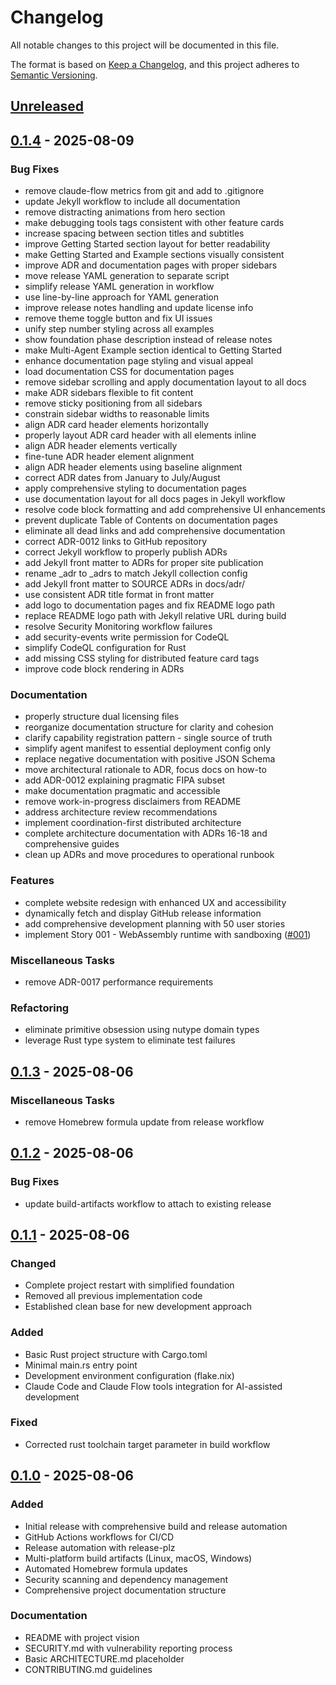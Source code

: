 # Changelog

All notable changes to this project will be documented in this file.

The format is based on [Keep a Changelog](https://keepachangelog.com/en/1.0.0/),
and this project adheres to [Semantic Versioning](https://semver.org/spec/v2.0.0.html).

## [Unreleased]

## [0.1.4](https://github.com/jwilger/caxton/compare/v0.1.3...v0.1.4) - 2025-08-09

### Bug Fixes

- remove claude-flow metrics from git and add to .gitignore
- update Jekyll workflow to include all documentation
- remove distracting animations from hero section
- make debugging tools tags consistent with other feature cards
- increase spacing between section titles and subtitles
- improve Getting Started section layout for better readability
- make Getting Started and Example sections visually consistent
- improve ADR and documentation pages with proper sidebars
- move release YAML generation to separate script
- simplify release YAML generation in workflow
- use line-by-line approach for YAML generation
- improve release notes handling and update license info
- remove theme toggle button and fix UI issues
- unify step number styling across all examples
- show foundation phase description instead of release notes
- make Multi-Agent Example section identical to Getting Started
- enhance documentation page styling and visual appeal
- load documentation CSS for documentation pages
- remove sidebar scrolling and apply documentation layout to all docs
- make ADR sidebars flexible to fit content
- remove sticky positioning from all sidebars
- constrain sidebar widths to reasonable limits
- align ADR card header elements horizontally
- properly layout ADR card header with all elements inline
- align ADR header elements vertically
- fine-tune ADR header element alignment
- align ADR header elements using baseline alignment
- correct ADR dates from January to July/August
- apply comprehensive styling to documentation pages
- use documentation layout for all docs pages in Jekyll workflow
- resolve code block formatting and add comprehensive UI enhancements
- prevent duplicate Table of Contents on documentation pages
- eliminate all dead links and add comprehensive documentation
- correct ADR-0012 links to GitHub repository
- correct Jekyll workflow to properly publish ADRs
- add Jekyll front matter to ADRs for proper site publication
- rename _adr to _adrs to match Jekyll collection config
- add Jekyll front matter to SOURCE ADRs in docs/adr/
- use consistent ADR title format in front matter
- add logo to documentation pages and fix README logo path
- replace README logo path with Jekyll relative URL during build
- resolve Security Monitoring workflow failures
- add security-events write permission for CodeQL
- simplify CodeQL configuration for Rust
- add missing CSS styling for distributed feature card tags
- improve code block rendering in ADRs

### Documentation

- properly structure dual licensing files
- reorganize documentation structure for clarity and cohesion
- clarify capability registration pattern - single source of truth
- simplify agent manifest to essential deployment config only
- replace negative documentation with positive JSON Schema
- move architectural rationale to ADR, focus docs on how-to
- add ADR-0012 explaining pragmatic FIPA subset
- make documentation pragmatic and accessible
- remove work-in-progress disclaimers from README
- address architecture review recommendations
- implement coordination-first distributed architecture
- complete architecture documentation with ADRs 16-18 and comprehensive guides
- clean up ADRs and move procedures to operational runbook

### Features

- complete website redesign with enhanced UX and accessibility
- dynamically fetch and display GitHub release information
- add comprehensive development planning with 50 user stories
- implement Story 001 - WebAssembly runtime with sandboxing ([#001](https://github.com/jwilger/caxton/pull/001))

### Miscellaneous Tasks

- remove ADR-0017 performance requirements

### Refactoring

- eliminate primitive obsession using nutype domain types
- leverage Rust type system to eliminate test failures

## [0.1.3](https://github.com/jwilger/caxton/compare/v0.1.2...v0.1.3) - 2025-08-06

### Miscellaneous Tasks

- remove Homebrew formula update from release workflow

## [0.1.2](https://github.com/jwilger/caxton/compare/v0.1.1...v0.1.2) - 2025-08-06

### Bug Fixes

- update build-artifacts workflow to attach to existing release

## [0.1.1] - 2025-08-06

### Changed
- Complete project restart with simplified foundation
- Removed all previous implementation code
- Established clean base for new development approach

### Added
- Basic Rust project structure with Cargo.toml
- Minimal main.rs entry point
- Development environment configuration (flake.nix)
- Claude Code and Claude Flow tools integration for AI-assisted development

### Fixed
- Corrected rust toolchain target parameter in build workflow

## [0.1.0] - 2025-08-06

### Added
- Initial release with comprehensive build and release automation
- GitHub Actions workflows for CI/CD
- Release automation with release-plz
- Multi-platform build artifacts (Linux, macOS, Windows)
- Automated Homebrew formula updates
- Security scanning and dependency management
- Comprehensive project documentation structure

### Documentation
- README with project vision
- SECURITY.md with vulnerability reporting process
- Basic ARCHITECTURE.md placeholder
- CONTRIBUTING.md guidelines

[Unreleased]: https://github.com/jwilger/caxton/compare/v0.1.1...HEAD
[0.1.1]: https://github.com/jwilger/caxton/compare/v0.1.0...v0.1.1
[0.1.0]: https://github.com/jwilger/caxton/releases/tag/v0.1.0